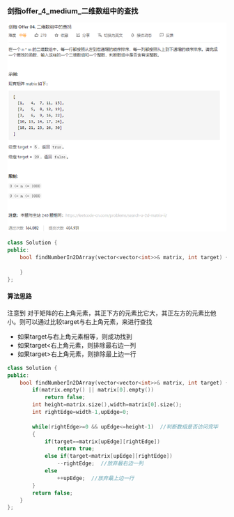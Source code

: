 ### 剑指offer_4_medium_二维数组中的查找

![image-20210330104802065](剑指offer_4_medium_二维数组中的查找.assets/image-20210330104802065.png)

```c++
class Solution {
public:
    bool findNumberIn2DArray(vector<vector<int>>& matrix, int target) {

    }
};
```

#### 算法思路

注意到 对于矩阵的右上角元素，其正下方的元素比它大，其正左方的元素比他小。则可以通过比较target与右上角元素，来进行查找

- 如果target与右上角元素相等，则成功找到
- 如果target<右上角元素，则排除最右边一列
- 如果target>右上角元素，则排除最上边一行

```c++
class Solution {
public:
    bool findNumberIn2DArray(vector<vector<int>>& matrix, int target) {
        if(matrix.empty() || matrix[0].empty())
            return false;
        int height=matrix.size(),width=matrix[0].size();
        int rightEdge=width-1,upEdge=0;

        while(rightEdge>=0 && upEdge<=height-1)  //判断数组是否访问完毕
        {
            if(target==matrix[upEdge][rightEdge])
                return true;
            else if(target<matrix[upEdge][rightEdge])
                --rightEdge;  //放弃最右边一列
            else
                ++upEdge;  //放弃最上边一行
        }
        return false;
    }
};
```

